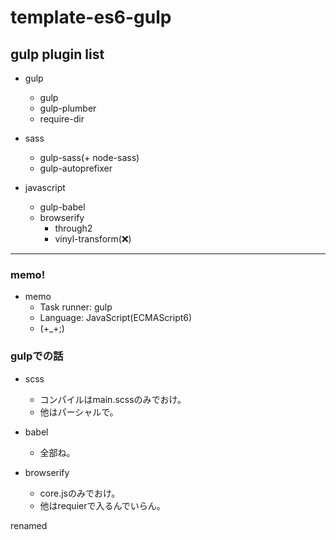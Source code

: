 # template-es6-gulp

## gulp plugin list

- gulp
	- gulp
	- gulp-plumber
	- require-dir

- sass
	- gulp-sass(+ node-sass)
	- gulp-autoprefixer

- javascript
	- gulp-babel
	- browserify
		- through2
		- vinyl-transform(❌)

---

### memo!

- memo
	- Task runner: gulp
	- Language: JavaScript(ECMAScript6)
	- (+_+;)

### gulpでの話

- scss
	- コンパイルはmain.scssのみでおけ。
	- 他はパーシャルで。

- babel
	- 全部ね。

- browserify
	- core.jsのみでおけ。
	- 他はrequierで入るんでいらん。

renamed

